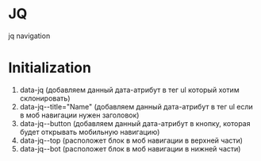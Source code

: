 # JQ
jq navigation

# Initialization

1) data-jq (добавляем данный дата-атрибут в тег ul который хотим склонировать)
2) data-jq--title="Name" (добавляем данный дата-атрибут в тег ul если в моб навигации нужен заголовок)
3) data-jq--button (добавляем данный дата-атрибут в кнопку, которая будет открывать мобильную навигацию)
4) data-jq--top (расположет блок в моб навигации в верхней части)
5) data-jq--bot (расположет блок в моб навигации в нижней части)